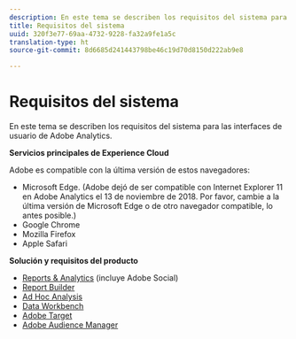 ```yaml
---
description: En este tema se describen los requisitos del sistema para las interfaces de usuario de Adobe Analytics.
title: Requisitos del sistema
uuid: 320f3e77-69aa-4732-9228-fa32a9fe1a5c
translation-type: ht
source-git-commit: 8d6685d241443798be46c19d70d8150d222ab9e8

---
```



# Requisitos del sistema

En este tema se describen los requisitos del sistema para las interfaces de usuario de Adobe Analytics.

**Servicios principales de Experience Cloud**

Adobe es compatible con la última versión de estos navegadores:

* Microsoft Edge. (Adobe dejó de ser compatible con Internet Explorer 11 en Adobe Analytics el 13 de noviembre de 2018. Por favor, cambie a la última versión de Microsoft Edge o de otro navegador compatible, lo antes posible.)
* Google Chrome
* Mozilla Firefox
* Apple Safari

**Solución y requisitos del producto**

* [Reports &amp; Analytics](https://docs.adobe.com/content/help/es-ES/analytics/admin/admin-tools/server-side-forwarding/ssf-requirements.html) (incluye Adobe Social)
* [Report Builder](https://docs.adobe.com/content/help/es-ES/analytics/analyze/report-builder/report-builder-setup/system-requirements.html)
* [Ad Hoc Analysis ](https://docs.adobe.com/content/help/es-ES/analytics/analyze/ad-hoc-analysis/c-getting-started.html)
* [Data Workbench](https://docs.adobe.com/content/help/es-ES/data-workbench/using/install/c-data-workbench-client-install.html)
* [Adobe Target](https://docs.adobe.com/content/help/es-ES/target/using/implement-target/before-implement/supported-browsers.html)
* [Adobe Audience Manager](https://docs.adobe.com/content/help/es-ES/audience-manager/user-guide/reference/supported-browsers.html)
